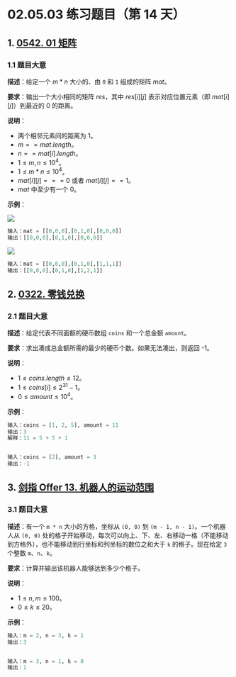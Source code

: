 # 02.05.03 练习题目（第 14 天）

## 1. [0542. 01 矩阵](https://leetcode.cn/problems/01-matrix/)

### 1.1 题目大意

**描述**：给定一个 $m * n$ 大小的、由 `0` 和 `1` 组成的矩阵 $mat$。

**要求**：输出一个大小相同的矩阵 $res$，其中 $res[i][j]$ 表示对应位置元素（即 $mat[i][j]$）到最近的 $0$ 的距离。

**说明**：

- 两个相邻元素间的距离为 $1$。
- $m == mat.length$。
- $n == mat[i].length$。
- $1 \le m, n \le 10^4$。
- $1 \le m * n \le 10^4$。
- $mat[i][j] === 0$ 或者 $mat[i][j] == 1$。
- $mat$ 中至少有一个 $0$。

**示例**：

![](https://pic.leetcode-cn.com/1626667201-NCWmuP-image.png)

```python
输入：mat = [[0,0,0],[0,1,0],[0,0,0]]
输出：[[0,0,0],[0,1,0],[0,0,0]]
```

![](https://pic.leetcode-cn.com/1626667205-xFxIeK-image.png)

```python
输入：mat = [[0,0,0],[0,1,0],[1,1,1]]
输出：[[0,0,0],[0,1,0],[1,2,1]]
```

## 2. [0322. 零钱兑换](https://leetcode.cn/problems/coin-change/)

### 2.1 题目大意

**描述**：给定代表不同面额的硬币数组 `coins` 和一个总金额 `amount`。

**要求**：求出凑成总金额所需的最少的硬币个数。如果无法凑出，则返回 -1。

**说明**：

- $1 \le coins.length \le 12$。
- $1 \le coins[i] \le 2^{31} - 1$。
- $0 \le amount \le 10^4$。

**示例**：

```python
输入：coins = [1, 2, 5], amount = 11
输出：3 
解释：11 = 5 + 5 + 1


输入：coins = [2], amount = 3
输出：-1
```

## 3. [剑指 Offer 13. 机器人的运动范围](https://leetcode.cn/problems/ji-qi-ren-de-yun-dong-fan-wei-lcof/)

### 3.1 题目大意

**描述**：有一个 `m * n` 大小的方格，坐标从 `(0, 0)` 到 `(m - 1, n - 1)`。一个机器人从 `(0, 0)` 处的格子开始移动，每次可以向上、下、左、右移动一格（不能移动到方格外），也不能移动到行坐标和列坐标的数位之和大于 `k` 的格子。现在给定 `3` 个整数 `m`、`n`、`k`。

**要求**：计算并输出该机器人能够达到多少个格子。

**说明**：

- $1 \le n, m \le 100$。
- $0 \le k \le 20$。

**示例**：

```python
输入：m = 2, n = 3, k = 1
输出：3


输入：m = 3, n = 1, k = 0
输出：1
```